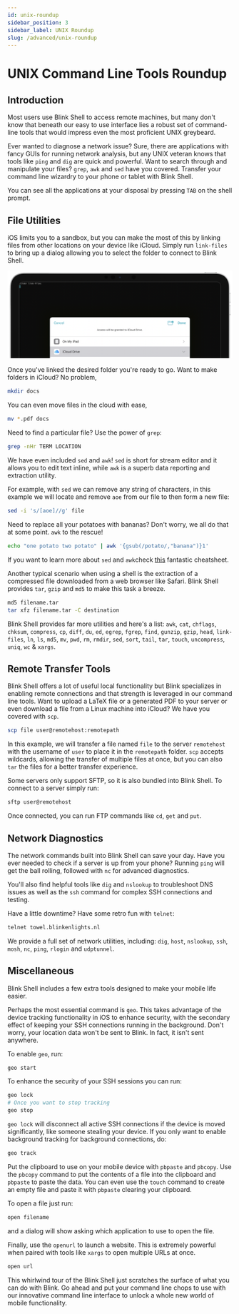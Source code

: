 ```yaml
---
id: unix-roundup
sidebar_position: 3
sidebar_label: UNIX Roundup
slug: /advanced/unix-roundup
---
```


# UNIX Command Line Tools Roundup

## Introduction

Most users use Blink Shell to access remote machines, but many don't know that beneath our easy to use interface lies a robust set of command-line tools that would impress even the most proficient UNIX greybeard.

Ever wanted to diagnose a network issue? Sure, there are applications with fancy GUIs for running network analysis, but any UNIX veteran knows that tools like `ping` and `dig` are quick and powerful. Want to search through and manipulate your files? `grep`, `awk` and `sed` have you covered. Transfer your command line wizardry to your phone or tablet with Blink Shell.

You can see all the applications at your disposal by pressing `TAB` on the shell prompt.

## File Utilities

iOS limits you to a sandbox, but you can make the most of this by linking files from other locations on your device like iCloud. Simply run `link-files` to bring up a dialog allowing you to select the folder to connect to Blink Shell.

![img](unix-roundup/unix-roundup-image1.png)

Once you've linked the desired folder you're ready to go. Want to make folders in iCloud? No problem,

```bash
mkdir docs
```

You can even move files in the cloud with ease,

```bash
mv *.pdf docs
```

Need to find a particular file? Use the power of `grep`:

```bash
grep -nHr TERM LOCATION
```

We have even included `sed` and `awk`! `sed` is short for stream editor and it allows you to edit text inline, while `awk` is a superb data reporting and extraction utility.

For example, with `sed` we can remove any string of characters, in this example we will locate and remove `aoe` from our file to then form a new file:

```bash
sed -i 's/[aoe]//g' file
```

Need to replace all your potatoes with bananas? Don't worry, we all do that at some point. `awk` to the rescue!

```bash
echo "one potato two potato" | awk '{gsub(/potato/,"banana")}1'
```

If you want to learn more about `sed` and `awk`check [this](https://github.com/codenameyau/sed-awk-cheatsheet) fantastic cheatsheet.

Another typical scenario when using a shell is the extraction of a compressed file downloaded from a web browser like Safari. Blink Shell provides `tar`, `gzip` and `md5` to make this task a breeze.

```bash
md5 filename.tar
tar xfz filename.tar -C destination
```

Blink Shell provides far more utilities and here's a list: `awk`, `cat`, `chflags`, `chksum`, `compress`, `cp`, `diff`, `du`, `ed`, `egrep`, `fgrep`, `find`, `gunzip`, `gzip`, `head`, `link-files`, `ln`, `ls`, `md5`, `mv`, `pwd`, `rm`, `rmdir`, `sed`, `sort`, `tail`, `tar`, `touch`, `uncompress`, `uniq`, `wc` & `xargs`.

## Remote Transfer Tools

Blink Shell offers a lot of useful local functionality but Blink specializes in enabling remote connections and that strength is leveraged in our command line tools. Want to upload a LaTeX file or a generated PDF to your server or even download a file from a Linux machine into iCloud? We have you covered with `scp`.

```bash
scp file user@remotehost:remotepath
```

In this example, we will transfer a file named `file` to the server `remotehost` with the username of `user` to place it in the `remotepath` folder. `scp` accepts wildcards, allowing the transfer of multiple files at once, but you can also `tar` the files for a better transfer experience.

Some servers only support SFTP, so it is also bundled into Blink Shell. To connect to a server simply run:

```bash
sftp user@remotehost
```

Once connected, you can run FTP commands like `cd`, `get` and `put`.

## Network Diagnostics

The network commands built into Blink Shell can save your day. Have you ever needed to check if a server is up from your phone? Running `ping` will get the ball rolling, followed with `nc` for advanced diagnostics.

You'll also find helpful tools like `dig` and `nslookup` to troubleshoot DNS issues as well as the `ssh` command for complex SSH connections and testing.

Have a little downtime? Have some retro fun with `telnet`:

```bash
telnet towel.blinkenlights.nl
```

We provide a full set of network utilities, including: `dig`, `host`, `nslookup`, `ssh`, `mosh`, `nc`, `ping`, `rlogin` and `udptunnel`.

## Miscellaneous

Blink Shell includes a few extra tools designed to make your mobile life easier.

Perhaps the most essential command is `geo`. This takes advantage of the device tracking functionality in iOS to enhance security, with the secondary effect of keeping your SSH connections running in the background. Don't worry, your location data won't be sent to Blink. In fact, it isn't sent anywhere.

To enable `geo`, run:

```bash
geo start
```

To enhance the security of your SSH sessions you can run:

```bash
geo lock
# Once you want to stop tracking
geo stop
```

`geo lock` will disconnect all active SSH connections if the device is moved significantly, like someone stealing your device. If you only want to enable background tracking for background connections, do:

```bash
geo track
```

Put the clipboard to use on your mobile device with `pbpaste` and `pbcopy`. Use the `pbcopy` command to put the contents of a file into the clipboard and `pbpaste` to paste the data. You can even use the `touch` command to create an empty file and paste it with `pbpaste` clearing your clipboard.

To open a file just run:

```bash
open filename
```

and a dialog will show asking which application to use to open the file.

Finally, use the `openurl` to launch a website. This is extremely powerful when paired with tools like `xargs` to open multiple URLs at once.

```bash
open url
```

This whirlwind tour of the Blink Shell just scratches the surface of what you can do with Blink. Go ahead and put your command line chops to use with our innovative command line interface to unlock a whole new world of mobile functionality.

<div id="fyfk-widget"></div>
